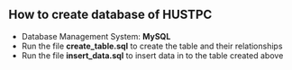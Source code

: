 ## How to create database of HUSTPC
- Database Management System: **MySQL**
- Run the file **create_table.sql** to create the table and their relationships
- Run the file **insert_data.sql** to insert data in to the table created above
